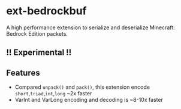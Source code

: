 # ext-bedrockbuf
A high performance extension to serialize and deserialize Minecraft: Bedrock Edition packets. 

## !! Experimental !!

## Features
- Compared `unpack()` and `pack()`, this extension encode `short`,`triad`,`int`,`long` ~2x faster
- VarInt and VarLong encoding and decoding is ~8-10x faster
